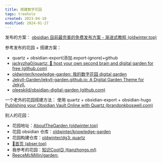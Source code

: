 ```yaml
---
title: 搭建数字花园
tags: treehole
created: 2023-04-10
modified: 2024-01-27
---
```

发布的方案：
[obsidian 目前最完美的免费发布方案 - 渐进式教程 (oldwinter.top)](https://garden.oldwinter.top/obsidian-%E7%9B%AE%E5%89%8D%E6%9C%80%E5%AE%8C%E7%BE%8E%E7%9A%84%E5%85%8D%E8%B4%B9%E5%8F%91%E5%B8%83%E6%96%B9%E6%A1%88-%E6%B8%90%E8%BF%9B%E5%BC%8F%E6%95%99%E7%A8%8B)

参考发布的花园 + 搭建方案：
- quartz + obsidian-export(添加.export-ignore)+github
- [jackyzha0/quartz: 🌱 host your own second brain and digital garden for free (github.com)](https://github.com/jackyzha0/quartz)
- [oldwinter/knowledge-garden: 我的数字花园 digital garden](https://github.com/oldwinter/knowledge-garden)
- [Jekyll-Garden/jekyll-garden.github.io: A Digital Garden Theme for Jekyll.](https://github.com/Jekyll-Garden/jekyll-garden.github.io)
- [oleeskild/obsidian-digital-garden (github.com)](https://github.com/oleeskild/obsidian-digital-garden)

一个老外的花园搭建方法：
使用 quartz + obsidian-export + obsidian-hugo
[Publishing your Obsidian Vault Online with Quartz (brandonkboswell.com)](https://brandonkboswell.com/blog/Publishing-your-Obsidian-Vault-Online-with-Quartz/)


别人的花园：
- 花园地址：[AboutTheGarden (oldwinter.top)](https://garden.oldwinter.top/)
- 花园 obsidian 仓库：[oldwinter/knowledge-garden](https://github.com/oldwinter/knowledge-garden)
- 花园构建仓库：[oldwinter/dg3: quartz](https://github.com/oldwinter/dg3)
- [🎁首页 (abser.top)](https://notes.abser.top/)
- 我参考的花园：[知识Cool😊 (tianzhongs.ml)](https://ob.tianzhongs.ml/)
- [ReeceMcMillin/garden: ](https://github.com/ReeceMcMillin/garden)
